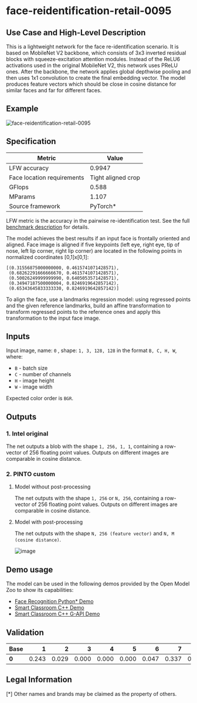 # face-reidentification-retail-0095

## Use Case and High-Level Description

This is a lightweight network for the face re-identification scenario. It is based on MobileNet V2 backbone, which consists of 3x3 inverted residual blocks with squeeze-excitation attention modules. Instead of the ReLU6 activations used in the original MobileNet V2, this network uses PReLU ones. After the backbone, the network applies global depthwise pooling and then uses 1x1 convolution to create the final embedding vector. The model produces feature vectors which should be close in cosine distance for similar faces and far for different faces.

## Example

![face-reidentification-retail-0095](https://github.com/PINTO0309/PINTO_model_zoo/assets/33194443/4efdc70a-503b-43e3-b18b-b918981ef781)

## Specification

| Metric                          | Value                                     |
|---------------------------------|-------------------------------------------|
| LFW accuracy                    | 0.9947                                    |
| Face location requirements      | Tight aligned crop                        |
| GFlops                          | 0.588                                     |
| MParams                         | 1.107                                     |
| Source framework                | PyTorch\*                                  |

LFW metric is the accuracy in the pairwise re-identification test. See the full [benchmark description](http://vis-www.cs.umass.edu/lfw/) for details.

The model achieves the best results if an input face is frontally oriented and aligned. Face image is aligned if five keypoints (left eye, right eye, tip of nose, left lip corner, right lip corner) are located in the following points in normalized coordinates [0,1]x[0,1]:

```
[(0.31556875000000000, 0.4615741071428571),
 (0.68262291666666670, 0.4615741071428571),
 (0.50026249999999990, 0.6405053571428571),
 (0.34947187500000004, 0.8246919642857142),
 (0.65343645833333330, 0.8246919642857142)]
```

To align the face, use a landmarks regression model: using regressed points and the given reference landmarks, build an affine transformation to transform regressed points to the reference ones and apply this transformation to the input face image.

## Inputs

Input image, name: `0` , shape: `1, 3, 128, 128` in the format `B, C, H, W`, where:

- `B` - batch size
- `C` - number of channels
- `H` - image height
- `W` - image width

Expected color order is `BGR`.

## Outputs
### 1. Intel original
The net outputs a blob with the shape `1, 256, 1, 1`, containing a row-vector of 256 floating point values. Outputs on different images are comparable in cosine distance.
### 2. PINTO custom
1. Model without post-processing

    The net outputs with the shape `1, 256` or `N, 256`, containing a row-vector of 256 floating point values. Outputs on different images are comparable in cosine distance.

2. Model with post-processing

    The net outputs with the shape `N, 256 (feature vector)` and `N, M (cosine distance)`.

    ![image](https://github.com/PINTO0309/PINTO_model_zoo/assets/33194443/7949432d-95ae-46d1-83be-88266b945716)


## Demo usage

The model can be used in the following demos provided by the Open Model Zoo to show its capabilities:

* [Face Recognition Python\* Demo](../../../demos/face_recognition_demo/python/README.md)
* [Smart Classroom C++ Demo](../../../demos/smart_classroom_demo/cpp/README.md)
* [Smart Classroom C++ G-API Demo](../../../demos/smart_classroom_demo/cpp_gapi/README.md)

## Validation

|Base|1|2|3|4|5|6|7|8|9|0|
|:-|-:|-:|-:|-:|-:|-:|-:|-:|-:|-:|
|**0**|0.243|0.029|0.000|0.000|0.000|0.047|0.337|0.181|0.022|1.000|

## Legal Information
[*] Other names and brands may be claimed as the property of others.
